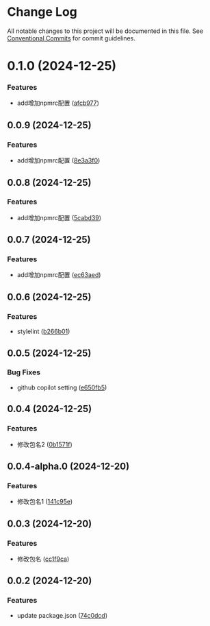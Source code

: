 # Change Log

All notable changes to this project will be documented in this file.
See [Conventional Commits](https://conventionalcommits.org) for commit guidelines.

# 0.1.0 (2024-12-25)


### Features

* add增加npmrc配置 ([afcb977](https://github.com/Hohuade/fe-spec/commit/afcb9774ef57b2edb6acd59d70fbce551ca20932))



## 0.0.9 (2024-12-25)


### Features

* add增加npmrc配置 ([8e3a3f0](https://github.com/Hohuade/fe-spec/commit/8e3a3f09d7143801ad18a1d3697d61a67c51fc80))



## 0.0.8 (2024-12-25)


### Features

* add增加npmrc配置 ([5cabd39](https://github.com/Hohuade/fe-spec/commit/5cabd39db29fd40e6d27b851cb4d2e6c5d1667cc))



## 0.0.7 (2024-12-25)


### Features

* add增加npmrc配置 ([ec63aed](https://github.com/Hohuade/fe-spec/commit/ec63aedd973c4c4fcc4d3ed1697591304b85c0de))



## 0.0.6 (2024-12-25)


### Features

* stylelint ([b266b01](https://github.com/Hohuade/fe-spec/commit/b266b013c914429cf1e77049167aa3ad9ba10ab9))



## 0.0.5 (2024-12-25)


### Bug Fixes

* github copilot setting ([e650fb5](https://github.com/Hohuade/fe-spec/commit/e650fb525a960aabb9fa4fda69ffeeb0c14e0277))



## 0.0.4 (2024-12-25)


### Features

* 修改包名2 ([0b1571f](https://github.com/Hohuade/fe-spec/commit/0b1571f338a2da55c432f6e8fd481cddc7c3ea6d))



## 0.0.4-alpha.0 (2024-12-20)


### Features

* 修改包名1 ([141c95e](https://github.com/Hohuade/fe-spec/commit/141c95e1910dc8a62511a6629a7dc6686d1f839b))



## 0.0.3 (2024-12-20)


### Features

* 修改包名 ([cc1f9ca](https://github.com/Hohuade/fe-spec/commit/cc1f9caf7f7f41308d5d2fedea684caa38967e35))



## 0.0.2 (2024-12-20)


### Features

* update package.json ([74c0dcd](https://github.com/Hohuade/fe-spec/commit/74c0dcda9710a503c18e6631a717ba65c41dee58))
